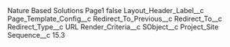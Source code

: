 <?xml version="1.0" encoding="UTF-8"?>
<CustomMetadata xmlns="http://soap.sforce.com/2006/04/metadata" xmlns:xsi="http://www.w3.org/2001/XMLSchema-instance" xmlns:xsd="http://www.w3.org/2001/XMLSchema">
    <label>Nature Based Solutions Page1</label>
    <protected>false</protected>
    <values>
        <field>Layout_Header_Label__c</field>
        <value xsi:nil="true"/>
    </values>
    <values>
        <field>Page_Template_Config__c</field>
        <value xsi:nil="true"/>
    </values>
    <values>
        <field>Redirect_To_Previous__c</field>
        <value xsi:nil="true"/>
    </values>
    <values>
        <field>Redirect_To__c</field>
        <value xsi:nil="true"/>
    </values>
    <values>
        <field>Redirect_Type__c</field>
        <value xsi:type="xsd:string">URL</value>
    </values>
    <values>
        <field>Render_Criteria__c</field>
        <value xsi:nil="true"/>
    </values>
    <values>
        <field>SObject__c</field>
        <value xsi:type="xsd:string">Project_Site</value>
    </values>
    <values>
        <field>Sequence__c</field>
        <value xsi:type="xsd:double">15.3</value>
    </values>
</CustomMetadata>
